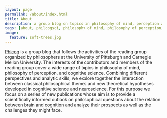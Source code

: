 ```yaml
---
layout: page
permalink: /about/index.html
title: About
description: a group blog on topics in philosophy of mind, perception and cognitive science.
tags: [about, philcogsci, philosophy of mind, philosophy of perception, philosophy of cognitive science]
image:
  feature: soft-trees.jpg
---
```


[Phicog](http://philcog.github.io/) is a group blog that follows the activities of the reading group organized by philosophers at the University of Pittsburgh and Carnegie Mellon University. The interests of the contributors and members of the reading group cover a wide range of topics in philosophy of mind, philosophy of perception, and cognitive science. Combining different perspectives and analytic skills, we explore together the interaction between classical philosophical themes and new theoretical hypotheses developed in cognitive science and neuroscience. For this purpose we focus on a series of new publications whose aim is to provide a scientifically informed outlook on philosophical questions about the relation between brain and cognition and analyze their prospects as well as the challenges they might face.

